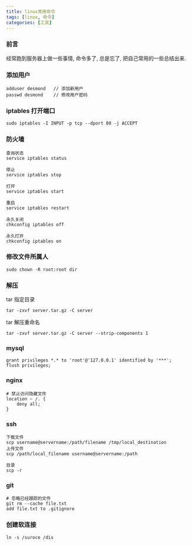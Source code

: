 ```yaml
---
title: linux常用命令
tags: [linux, 命令]
categories: [工具]
---
```


### 前言
经常跑到服务器上做一些事情, 命令多了, 总是忘了, 把自己常用的一些总结出来.
<!--more-->
### 添加用户
```
adduser desmond   // 添加新用户
passwd desmond    // 修改用户密码
```

### iptables 打开端口
```
sudo iptables -I INPUT -p tcp --dport 80 -j ACCEPT
```

### 防火墙
```
查询状态
service iptables status

停止
service iptables stop

打开
service iptables start

重启
service iptables restart

永久关闭
chkconfig iptables off

永久打开
chkconfig iptables on
```

### 修改文件所属人
```
sudo chown -R root:root dir
```
### 解压
tar 指定目录

```
tar -zxvf server.tar.gz -C server
```

tar 解压重命名

```
tar -zxvf server.tar.gz -C server --strip-components 1
```

### mysql
```
grant privileges *.* to 'root'@'127.0.0.1' identified by '***';
flush privileges;
```

### nginx
```
# 禁止访问隐藏文件
location ~ /. {
	deny all;
}
```

### ssh
```
下载文件
scp username@servername:/path/filename /tmp/local_destination
上传文件
scp /path/local_filename username@servername:/path  

目录
scp -r
```

### git
```
# 忽略已经跟踪的文件
git rm --cache file.txt
add file.txt to .gitignore
```

###  创建软连接
```
ln -s /suroce /dis
```

